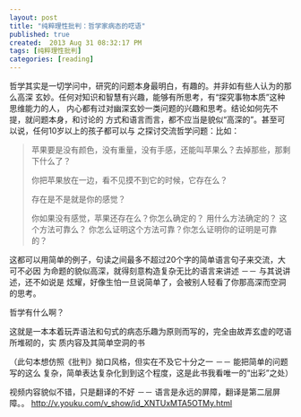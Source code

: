 ```yaml
---
layout: post
title: "纯粹理性批判：哲学家病态的呓语"
published: true
created:  2013 Aug 31 08:32:17 PM
tags: [纯粹理性批判]
categories: [reading]
---
```


哲学其实是一切学问中，研究的问题本身最明白，有趣的。并非如有些人认为的那么高深
玄妙。任何对知识和智慧有兴趣，能够有所思考，有“探究事物本质”这种思维能力的人，
内心都有过对幽深玄妙一类问题的兴趣和思考。结论如何先不提，就问题本身，和讨论的
方式和语言而言，都不应当是貌似“高深的”。甚至可以说，任何10岁以上的孩子都可以与
之探讨交流哲学问题：比如：

>苹果要是没有颜色，没有重量，没有手感，还能叫苹果么？去掉那些，那剩下什么了？
>
>你把苹果放在一边，看不见摸不到它的时候，它存在么？
>
>存在是不是就是你的感觉？
>
>你如果没有感觉，苹果还存在么？你怎么确定的？
>用什么方法确定的？ 这个方法可靠么？
>你怎么证明这个方法可靠？你怎么证明你的证明是可靠的？

这都可以用简单的例子，句读之间最多不超过20个字的简单语言句子来交流，大可不必因
为命题的貌似高深，就得刻意构造复杂无比的语言来讲述 －－ 与其说讲述，还不如说是
炫耀，好像生怕一旦说简单了，会被别人轻看了你那高深而空洞的思考。


哲学有什么啊？

这就是一本本着玩弄语法和句式的病态乐趣为原则而写的，完全由故弄玄虚的呓语所堆砌的，实
质内容及其简单空洞的书

（此句本想仿照《批判》拗口风格，但实在不及它十分之一 －－ 能把简单的问题写的这么
复杂，简单表达复杂化到到这个程度，这是此书我看唯一的“出彩”之处）

视频内容貌似不错，只是翻译的不好 －－ 语言是永远的屏障，翻译是第二层屏障。。
<http://v.youku.com/v_show/id_XNTUxMTA5OTMy.html>


